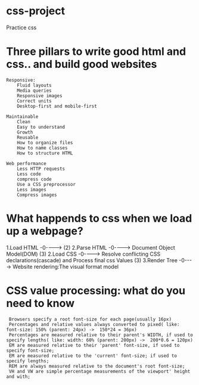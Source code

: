 # css-project
Practice css
# Three pillars to write good html and css.. and build good websites

    Responsive:
        Fluid layouts
        Media queries
        Responsive images
        Correct units
        Desktop-first and mobile-first
    
    Maintainable
        Clean
        Easy to understand
        Growth
        Reusable
        How to organize files
        How to name classes
        How to structure HTML
    
    Web performance
        Less HTTP requests
        Less code
        compress code
        Use a CSS preprocessor
        Less images
        Compress images


# What happends to css when we load up a webpage?

1.Load HTML     -0----> (2)
2.Parse HTML    -0----> Document Object Model(DOM) (3)
2.Load CSS      -0----> Resolve conflicting CSS declarations(cascade) and Process final css Values (3)
3.Render Tree   -0----> Website rendering:The visual format model

# CSS value processing: what do you need to know
     Browsers specify a root font-size for each page(usually 16px)
     Percentages and relative values always converted to pixed( like: font-size: 150% (parent: 24px) ->  150*24 = 36px)
     Percentages are measured relative to their parent's WIDTH, if used to specify lengths( like: width: 60% (parent: 200px) ->  200*0.6 = 120px)
     EM are measured relative to their 'parent' font-size, if used to specify font-size;
     EM are measured relative to the 'current' font-size; if used to specify lengths;
     REM are always measured relative to the document's root font-size;
     VH and VW are simple percentage measurements of the viewport' height and with;
